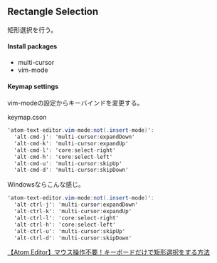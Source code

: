## Rectangle Selection

矩形選択を行う。

#### Install packages

* multi-cursor
* vim-mode

#### Keymap settings

vim-modeの設定からキーバインドを変更する。

keymap.cson
```cs
'atom-text-editor.vim-mode:not(.insert-mode)':
  'alt-cmd-j': 'multi-cursor:expandDown'
  'alt-cmd-k': 'multi-cursor:expandUp'
  'alt-cmd-l': 'core:select-right'
  'alt-cmd-h': 'core:select-left'
  'alt-cmd-u': 'multi-cursor:skipUp'
  'alt-cmd-d': 'multi-cursor:skipDown'
```

Windowsならこんな感じ。

```cs
'atom-text-editor.vim-mode:not(.insert-mode)':
  'alt-ctrl-j': 'multi-cursor:expandDown'
  'alt-ctrl-k': 'multi-cursor:expandUp'
  'alt-ctrl-l': 'core:select-right'
  'alt-ctrl-h': 'core:select-left'
  'alt-ctrl-u': 'multi-cursor:skipUp'
  'alt-ctrl-d': 'multi-cursor:skipDown'
```

[【Atom Editor】マウス操作不要！キーボードだけで矩形選択をする方法](https://qiita.com/cw-shibuya/items/ea043acab16925497cb4)
